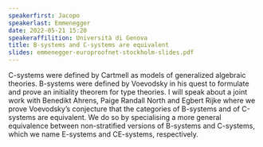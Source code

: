 ```yaml
---
speakerfirst: Jacopo
speakerlast: Emmenegger
date: 2022-05-21 15:20
speakeraffilition: Università di Genova
title: B-systems and C-systems are equivalent
slides: emmenegger-europroofnet-stockholm-slides.pdf
---
```


C-systems were defined by Cartmell as models of generalized algebraic theories. B-systems were defined by Voevodsky in his quest to formulate and prove an initiality theorem for type theories. I will speak about a joint work with Benedikt Ahrens, Paige Randall North and Egbert Rijke where we prove Voevodsky’s conjecture that the categories of B-systems and of C-systems are equivalent. We do so by specialising a more general equivalence between non-stratified versions of B-systems and C-systems, which we name E-systems and CE-systems, respectively.
